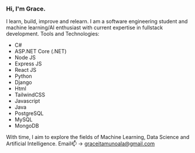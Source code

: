 ### Hi, I'm Grace.
I learn, build, improve and relearn. I am a software engineering student and machine learning/AI enthusiast with current expertise in fullstack development. 
Tools and Technologies:
- C#
- ASP.NET Core (.NET)     
- Node JS              
- Express JS         
- React JS               
- Python                     
- Django
- Html
- TailwindCSS
- Javascript
- Java
- PostgreSQL
- MySQL
- MongoDB

With time, I aim to explore the fields of Machine Learning, Data Science and Artificial Intelligence.
Email📫 -> graceitamunoala@gmail.com

<!--
**belemaaa/belemaaa** is a ✨ _special_ ✨ repository because its `README.md` (this file) appears on your GitHub profile.

Here are some ideas to get you started:

- 🔭 I’m currently working on ...
- 🌱 I’m currently learning ...
- 👯 I’m looking to collaborate on ...
- 🤔 I’m looking for help with ...
- 💬 Ask me about ...
- 📫 How to reach me: ...
- 😄 Pronouns: ...
- ⚡ Fun fact: ...
-->
